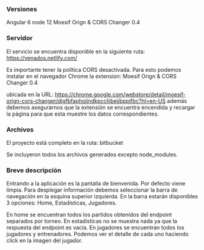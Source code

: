 ### Versiones
Angular 6
node 12
Moesif Orign & CORS Changer 0.4

### Servidor
El servicio se encuentra disponible en la siguiente ruta:
	https://venados.netlify.com/

Es importante tener la política CORS desactivada. Para esto podemos instalar en el navegador Chrome la extension:
	Moesif Orign & CORS Changer 0.4

ubicada en la URL:
	https://chrome.google.com/webstore/detail/moesif-orign-cors-changer/digfbfaphojjndkpccljibejjbppifbc?hl=en-US
 además debemos asegurarnos que la extensión se encuentra encendida y recargar la página para que esta muestre 
 los datos correspondientes.

### Archivos
El proyecto está completo en la ruta:
	bitbucket

Se incluyeron todos los archivos generados excepto node_modules.

### Breve descripción

Entrando a la aplicación es la pantalla de bienvenida. Por defecto viene limpia.
Para desplegar información debemos seleccionar la barra de navegación en la esquina
superior izquierda. En la barra estarán disponibles 3 opciones: Home, Estadísticas,
Jugadores.

En home se encuentran todos los partidos obtenidos del endpoint separados por torneo.
En estadísticas no se muestra nada ya que la respuesta del endpoint es vacía.
En jugadores se encuentran todos los jugadores y entrenadores. Podemos ver el detalle
 de cada uno haciendo click en la imagen del jugador.